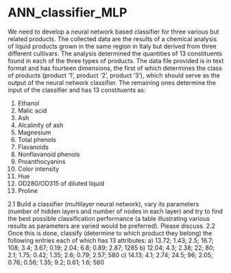 # ANN_classifier_MLP


We need to develop a neural network based classifier for three various but related products. The collected data are the results of a chemical analysis of liquid products grown in the same region in Italy but derived from three different cultivars. The analysis determined the quantities of 13 constituents found in each of the three types of products. The data file provided is in text format and has fourteen dimensions, the first of which determines the class of products (product ‘1’, product ‘2’, product ‘3’), which should serve as the output of the neural network classifier. The remaining ones determine the input of the classifier and has 13 constituents as:
1. Ethanol
2. Malic acid
3. Ash
4. Alcalinity of ash
5. Magnesium
6. Total phenols
7. Flavanoids
8. Nonflavanoid phenols
9. Proanthocyanins
10. Color intensity
11. Hue
12. OD280/OD315 of diluted liquid
13. Proline


2.1  Build a classifier (multilayer neural network), vary its parameters (number of hidden layers and number of nodes in each layer) and try to find the best possible classification performance (a table illustrating various results as parameters are varied would be preferred). Please discuss.
2.2 Once this is done, classify (determine to which product they belong) the following entries each of which has 13 attributes:
a) 13.72; 1.43; 2.5; 16.7; 108; 3.4; 3.67; 0.19; 2.04; 6.8; 0.89; 2.87; 1285
b) 12.04; 4.3; 2.38; 22; 80; 2.1; 1.75; 0.42; 1.35; 2.6; 0.79; 2.57; 580
c) 14.13; 4.1; 2.74; 24.5; 96; 2.05; 0.76; 0.56; 1.35; 9.2; 0.61; 1.6; 560
